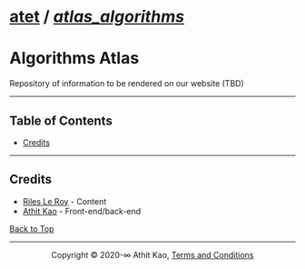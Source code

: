 # [atet](https://github.com/atet) / [**_atlas_algorithms_**](https://github.com/atet/atlas_algorithms/blob/master/README.md#atet--atlas_algorithms)

# Algorithms Atlas

Repository of information to be rendered on our website (TBD)

--------------------------------------------------------------------------------------------------

## Table of Contents

* [Credits](#credits)

--------------------------------------------------------------------------------------------------

## Credits

* [Riles Le Roy](https://github.com/iamriles) - Content
* [Athit Kao](https://github.com/atet) - Front-end/back-end

[Back to Top](#table-of-contents)

--------------------------------------------------------------------------------------------------

<p align="center">Copyright © 2020-∞ Athit Kao, <a href="http://www.athitkao.com/tos.html" target="_blank">Terms and Conditions</a></p>